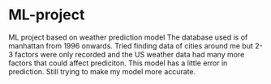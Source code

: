 # ML-project
ML project based on weather prediction model
The database used is of manhattan from 1996 onwards.
Tried finding data of cities around me but 2-3 factors were only recorded and the US weather data had many more factors that could affect prediciton.
This model has a little error in prediction.
Still trying to make my model more accurate.
